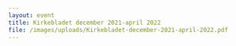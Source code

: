 ```yaml
---
layout: event
title: Kirkebladet december 2021-april 2022
file: /images/uploads/Kirkebladet-december-2021-april-2022.pdf
---
```

